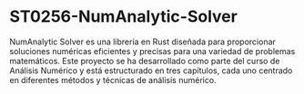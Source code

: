 # ST0256-NumAnalytic-Solver
NumAnalytic Solver es una librería en Rust diseñada para proporcionar soluciones numéricas eficientes y precisas para una variedad de problemas matemáticos. Este proyecto se ha desarrollado como parte del curso de Análisis Numérico y está estructurado en tres capítulos, cada uno centrado en diferentes métodos y técnicas de análisis numérico.
